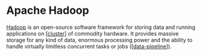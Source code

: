 # Apache Hadoop

[Hadoop](https://hadoop.apache.org/) is an open-source software framework for storing data and running applications on [[cluster]] of commodity hardware. It provides massive storage for any kind of data, enormous processing power and the ability to handle virtually limitless concurrent tasks or jobs ([[data-pipeline]]).

[//begin]: # "Autogenerated link references for markdown compatibility"
[cluster]: ../cloud-computing/cluster "Cluster"
[data-pipeline]: data-pipeline "Data Pipeline"
[//end]: # "Autogenerated link references"
